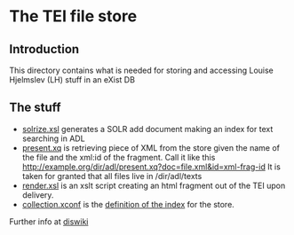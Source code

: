 
# The TEI file store

## Introduction

This directory contains what is needed for storing and accessing Louise Hjelmslev (LH) stuff in
an eXist DB 

## The stuff

* [solrize.xsl](./solrize.xsl) generates a SOLR add document making an
  index for text searching in ADL 
* [present.xq](./present.xq) is retrieving
  piece of XML from the store given the name of the file and the xml:id of the
  fragment. Call it like this
  http://example.org/dir/adl/present.xq?doc=file.xml&id=xml-frag-id It is
  taken for granted that all files live in /dir/adl/texts 
* [render.xsl](./render.xsl) is an xslt script creating an html fragment out
  of the TEI upon delivery.
* [collection.xconf](./collection.xconf) is the [definition of the index](http://exist-db.org/exist/apps/doc/indexing.xml) for the store.

Further info at [diswiki](http://diswiki.kb.dk/w/index.php/ADL_Udvikling#File_.2F_Fragment_.2F_TOC_server_and_HTML)

